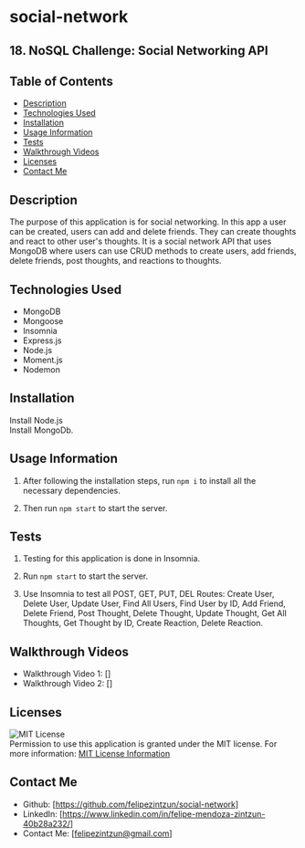 # social-network

## 18. NoSQL Challenge: Social Networking API

## Table of Contents

- [Description](#description)
- [Technologies Used](#technologies-used)
- [Installation](#installation)
- [Usage Information](#usage-information)
- [Tests](#tests)
- [Walkthrough Videos](#walkthrough-videos)
- [Licenses](#licenses)
- [Contact Me](#contact-me)

## Description

The purpose of this application is for social networking. In this app a user can be created, users can add and delete friends. They can create thoughts and react to other user's thoughts. It is a social network API that uses MongoDB where users can use CRUD methods to create users, add friends, delete friends, post thoughts, and reactions to thoughts.

## Technologies Used

- MongoDB
- Mongoose
- Insomnia
- Express.js
- Node.js
- Moment.js
- Nodemon

## Installation

Install Node.js<br>
Install MongoDb.<br>

## Usage Information

1. After following the installation steps, run `npm i` to install all the necessary dependencies.

2. Then run `npm start` to start the server.

## Tests

1. Testing for this application is done in Insomnia. 

2. Run `npm start` to start the server.

3. Use Insomnia to test all POST, GET, PUT, DEL Routes: Create User, Delete User, Update User, Find All Users, Find User by ID, Add Friend, Delete Friend, Post Thought, Delete Thought, Update Thought, Get All Thoughts, Get Thought by ID, Create Reaction, Delete Reaction. 

## Walkthrough Videos

- Walkthrough Video 1: []<br>
- Walkthrough Video 2: []

## Licenses

![MIT License](https://img.shields.io/badge/license-MIT-important)<br>
Permission to use this application is granted under the MIT license.
For more information: [MIT License Information](https://opensource.org/licenses/MIT)

## Contact Me
- Github: [https://github.com/felipezintzun/social-network]<br>
- LinkedIn: [https://www.linkedin.com/in/felipe-mendoza-zintzun-40b28a232/]<br>
- Contact Me: [felipezintzun@gmail.com]